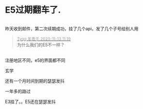 # E5过期翻车了.


<img id="aimg_UYIyN" onclick="zoom(this, this.src, 0, 0, 0)" class="zoom" src="https://i.chcs.tech/t/P0S4e9" onmouseover="img_onmouseoverfunc(this)" onload="thumbImg(this)" border="0" alt="" />

昨天收到邮件，第二次续期成功，挂了几个api，发了几个子号给别人用

<div class="quote"><blockquote><font size="2"><a href="https://www.hostloc.com/forum.php?mod=redirect&amp;goto=findpost&amp;pid=9447619&amp;ptid=766135" target="_blank"><font color="#999999">Tyqq 发表于 2020-11-13 11:19</font></a></font><br />
为什么我们的E5不一样？</blockquote></div><br />
注册地区不同，e5的界面都不同

玄学

还有一个月时间到期的瑟瑟发抖

一年多的路过

E3挂了。。E5还在瑟瑟发抖
